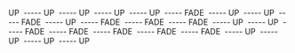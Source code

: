 UP
<img data-src="https://assets.playground.xyz/JWhitmore/123b44c0_DOG00001.jpg" />
----- UP
<img data-src="https://assets.playground.xyz/JWhitmore/8f421a90_DOG00002.jpg" />
----- UP
<img data-src="https://assets.playground.xyz/JWhitmore/df1629bc_DOG00003.jpg" />
----- UP
<img data-src="https://assets.playground.xyz/JWhitmore/c54ad9ec_DOG00004.jpg" />
----- UP
<img data-src="https://assets.playground.xyz/JWhitmore/0c846e9e_DOG00005.jpg" />
----- FADE
<img data-src="https://assets.playground.xyz/JWhitmore/11203898_DOG00006.jpg" />
----- UP
<img data-src="https://assets.playground.xyz/JWhitmore/6deecb71_DOG00007.jpg" />
----- UP
<img data-src="https://assets.playground.xyz/JWhitmore/bea4eb01_DOG00008.jpg" />
----- FADE
<img data-src="https://assets.playground.xyz/JWhitmore/00927c2c_DOG00009.jpg" />
----- UP
<img data-src="https://assets.playground.xyz/JWhitmore/9b21a2a7_DOG00010.jpg" />
----- FADE
<img data-src="https://assets.playground.xyz/JWhitmore/99e90875_DOG00011.jpg" />
----- FADE
<img data-src="https://assets.playground.xyz/JWhitmore/f72e8bf6_DOG00012.jpg" />
----- FADE
<img data-src="https://assets.playground.xyz/JWhitmore/c0ff998f_DOG00013.jpg" />
----- UP
<img data-src="https://assets.playground.xyz/JWhitmore/6c717370_DOG00014.jpg" />
----- UP
<img data-src="https://assets.playground.xyz/JWhitmore/53ad7ea2_DOG00015.jpg" />
----- FADE
<img data-src="https://assets.playground.xyz/JWhitmore/9a5c878c_DOG00016.jpg" />
----- FADE
<img data-src="https://assets.playground.xyz/JWhitmore/f018eeb8_DOG00017.jpg" />
----- FADE
<img data-src="https://assets.playground.xyz/JWhitmore/7121535b_DOG00018.jpg" />
----- FADE
<img data-src="https://assets.playground.xyz/JWhitmore/b4ea0801_DOG00019.jpg" />
----- FADE
<img data-src="https://assets.playground.xyz/JWhitmore/bb0e91b9_DOG00020.jpg" />
----- UP
<img data-src="https://assets.playground.xyz/JWhitmore/8bbfe0ff_DOG00021.jpg" />
----- UP
<img data-src="https://assets.playground.xyz/JWhitmore/0acdef2b_DOG00022.jpg" />
----- UP
<img data-src="https://assets.playground.xyz/JWhitmore/3fa441ab_DOG00023.jpg" />
----- UP
<img data-src="https://assets.playground.xyz/JWhitmore/94a9e14f_DOG00024.jpg" />
